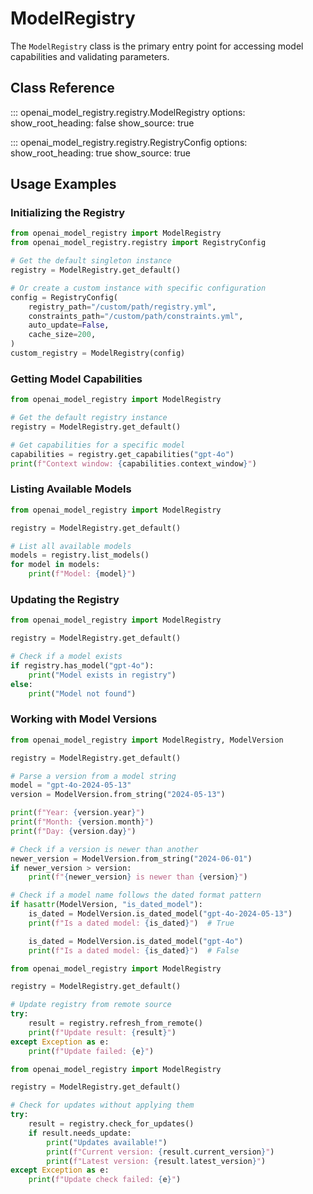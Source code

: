 # ModelRegistry

The `ModelRegistry` class is the primary entry point for accessing model capabilities and validating parameters.

## Class Reference

::: openai_model_registry.registry.ModelRegistry
options:
show_root_heading: false
show_source: true

::: openai_model_registry.registry.RegistryConfig
options:
show_root_heading: true
show_source: true

## Usage Examples

### Initializing the Registry

```python
from openai_model_registry import ModelRegistry
from openai_model_registry.registry import RegistryConfig

# Get the default singleton instance
registry = ModelRegistry.get_default()

# Or create a custom instance with specific configuration
config = RegistryConfig(
    registry_path="/custom/path/registry.yml",
    constraints_path="/custom/path/constraints.yml",
    auto_update=False,
    cache_size=200,
)
custom_registry = ModelRegistry(config)
```

### Getting Model Capabilities

```python
from openai_model_registry import ModelRegistry

# Get the default registry instance
registry = ModelRegistry.get_default()

# Get capabilities for a specific model
capabilities = registry.get_capabilities("gpt-4o")
print(f"Context window: {capabilities.context_window}")
```

### Listing Available Models

```python
from openai_model_registry import ModelRegistry

registry = ModelRegistry.get_default()

# List all available models
models = registry.list_models()
for model in models:
    print(f"Model: {model}")
```

### Updating the Registry

```python
from openai_model_registry import ModelRegistry

registry = ModelRegistry.get_default()

# Check if a model exists
if registry.has_model("gpt-4o"):
    print("Model exists in registry")
else:
    print("Model not found")
```

### Working with Model Versions

```python
from openai_model_registry import ModelRegistry, ModelVersion

registry = ModelRegistry.get_default()

# Parse a version from a model string
model = "gpt-4o-2024-05-13"
version = ModelVersion.from_string("2024-05-13")

print(f"Year: {version.year}")
print(f"Month: {version.month}")
print(f"Day: {version.day}")

# Check if a version is newer than another
newer_version = ModelVersion.from_string("2024-06-01")
if newer_version > version:
    print(f"{newer_version} is newer than {version}")

# Check if a model name follows the dated format pattern
if hasattr(ModelVersion, "is_dated_model"):
    is_dated = ModelVersion.is_dated_model("gpt-4o-2024-05-13")
    print(f"Is a dated model: {is_dated}")  # True

    is_dated = ModelVersion.is_dated_model("gpt-4o")
    print(f"Is a dated model: {is_dated}")  # False
```

```python
from openai_model_registry import ModelRegistry

registry = ModelRegistry.get_default()

# Update registry from remote source
try:
    result = registry.refresh_from_remote()
    print(f"Update result: {result}")
except Exception as e:
    print(f"Update failed: {e}")
```

```python
from openai_model_registry import ModelRegistry

registry = ModelRegistry.get_default()

# Check for updates without applying them
try:
    result = registry.check_for_updates()
    if result.needs_update:
        print("Updates available!")
        print(f"Current version: {result.current_version}")
        print(f"Latest version: {result.latest_version}")
except Exception as e:
    print(f"Update check failed: {e}")
```

